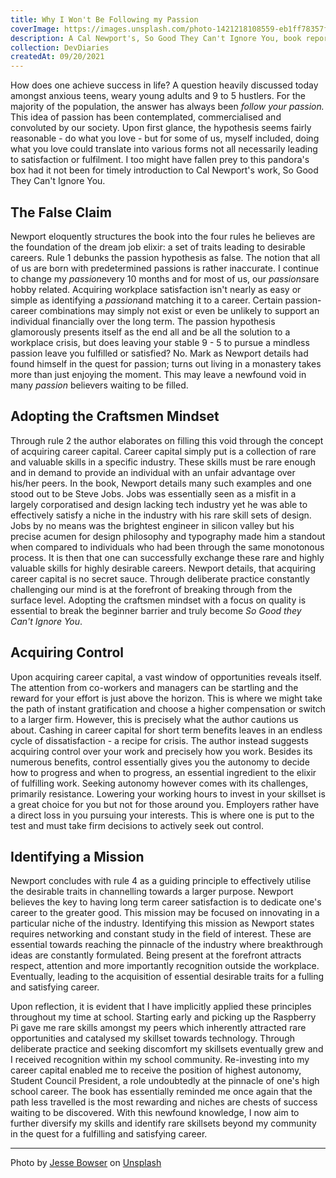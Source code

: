 ```yaml
---
title: Why I Won't Be Following my Passion 
coverImage: https://images.unsplash.com/photo-1421218108559-eb1ff78357f5?ixlib=rb-1.2.1&ixid=MnwxMjA3fDB8MHxwaG90by1wYWdlfHx8fGVufDB8fHx8&auto=format&fit=crop&w=3264&q=80
description: A Cal Newport's, So Good They Can't Ignore You, book report
collection: DevDiaries
createdAt: 09/20/2021
---
```

How does one achieve success in life? A question heavily discussed today amongst anxious teens, weary young adults and 9 to 5 hustlers. For the majority of the population, the answer has always been *follow your passion.* This idea of passion has been contemplated, commercialised and convoluted by our society. Upon first glance, the hypothesis seems fairly reasonable - do what you love - but for some of us, myself included, doing what you love could translate into various forms not all necessarily leading to satisfaction or fulfilment. I too might have fallen prey to this pandora's box had it not been for timely introduction to Cal Newport's work, So Good They Can't Ignore You.   

## The False Claim

Newport eloquently structures the book into the four rules he believes are the foundation of the dream job elixir: a set of traits leading to desirable careers. Rule 1 debunks the passion hypothesis as false. The notion that all of us are born with predetermined passions is rather inaccurate. I continue to change my *passion*every 10 months and for most of us, our *passions*are hobby related. Acquiring workplace satisfaction isn't nearly as easy or simple as identifying a *passion*and matching it to a career. Certain passion-career combinations may simply not exist or even be unlikely to support an individual financially over the long term. The passion hypothesis glamorously presents itself as the end all and be all the solution to a workplace crisis, but does leaving your stable 9 - 5 to pursue a mindless passion leave you fulfilled or satisfied? No. Mark as Newport details had found himself in the quest for passion; turns out living in a monastery takes more than just enjoying the moment. This may leave a newfound void in many *passion* believers waiting to be filled. 


## Adopting the Craftsmen Mindset

Through rule 2 the author elaborates on filling this void through the concept of acquiring career capital. Career capital simply put is a collection of rare and valuable skills in a specific industry. These skills must be rare enough and in demand to provide an individual with an unfair advantage over his/her peers. In the book, Newport details many such examples and one stood out to be Steve Jobs. Jobs was essentially seen as a misfit in a largely corporatised and design lacking tech industry yet he was able to effectively satisfy a niche in the industry with his rare skill sets of design. Jobs by no means was the brightest engineer in silicon valley but his precise acumen for design philosophy and typography made him a standout when compared to individuals who had been through the same monotonous process. It is then that one can successfully exchange these rare and highly valuable skills for highly desirable careers. Newport details, that acquiring career capital is no secret sauce. Through deliberate practice constantly challenging our mind is at the forefront of breaking through from the surface level. Adopting the craftsmen mindset with a focus on quality is essential to break the beginner barrier and truly become *So Good they Can't Ignore You*. 

## Acquiring Control

Upon acquiring career capital, a vast window of opportunities reveals itself. The attention from co-workers and managers can be startling and the reward for your effort is just above the horizon. This is where we might take the path of instant gratification and choose a higher compensation or switch to a larger firm. However, this is precisely what the author cautions us about. Cashing in career capital for short term benefits leaves in an endless cycle of dissatisfaction - a recipe for crisis. The author instead suggests acquiring control over your work and precisely how you work. Besides its numerous benefits, control essentially gives you the autonomy to decide how to progress and when to progress, an essential ingredient to the elixir of fulfilling work.  Seeking autonomy however comes with its challenges, primarily resistance. Lowering your working hours to invest in your skillset is a great choice for you but not for those around you. Employers rather have a direct loss in you pursuing your interests. This is where one is put to the test and must take firm decisions to actively seek out control.

## Identifying a Mission

Newport concludes with rule 4 as a guiding principle to effectively utilise the desirable traits in channelling towards a larger purpose. Newport believes the key to having long term career satisfaction is to dedicate one's career to the greater good. This mission may be focused on innovating in a particular niche of the industry. Identifying this mission as Newport states requires networking and constant study in the field of interest. These are essential towards reaching the pinnacle of the industry where breakthrough ideas are constantly formulated. Being present at the forefront attracts respect, attention and more importantly recognition outside the workplace.  Eventually, leading to the acquisition of essential desirable traits for a fulling and satisfying career. 



Upon reflection, it is evident that I have implicitly applied these principles throughout my time at school. Starting early and picking up the Raspberry Pi gave me rare skills amongst my peers which inherently attracted rare opportunities and catalysed my skillset towards technology. Through deliberate practice and seeking discomfort my skillsets eventually grew and I received recognition within my school community. Re-investing into my career capital enabled me to receive the position of highest autonomy, Student Council President, a role undoubtedly at the pinnacle of one's high school career. The book has essentially reminded me once again that the path less travelled is the most rewarding and niches are chests of success waiting to be discovered. With this newfound knowledge, I now aim to further diversify my skills and identify rare skillsets beyond my community in the quest for a fulfilling and satisfying career. 






---

Photo by [Jesse Bowser](https://unsplash.com/@jessebowser) on [Unsplash](https://unsplash.com/photos/c0I4ahyGIkA)
